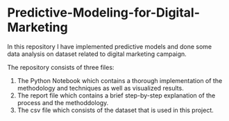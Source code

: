 # Predictive-Modeling-for-Digital-Marketing

In this repository I have implemented predictive models and done some data analysis on dataset related to digital marketing campaign.

The repository consists of three files:
1. The Python Notebook which contains a thorough implementation of the methodology and techniques as well as visualized results.
2. The report file which contains a brief step-by-step explanation of the process and the methoddology.
3. The csv file which consists of the dataset that is used in this project.
